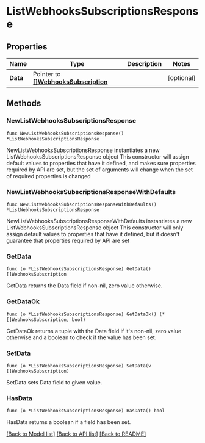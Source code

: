 # ListWebhooksSubscriptionsResponse

## Properties

Name | Type | Description | Notes
------------ | ------------- | ------------- | -------------
**Data** | Pointer to [**[]WebhooksSubscription**](WebhooksSubscription.md) |  | [optional] 

## Methods

### NewListWebhooksSubscriptionsResponse

`func NewListWebhooksSubscriptionsResponse() *ListWebhooksSubscriptionsResponse`

NewListWebhooksSubscriptionsResponse instantiates a new ListWebhooksSubscriptionsResponse object
This constructor will assign default values to properties that have it defined,
and makes sure properties required by API are set, but the set of arguments
will change when the set of required properties is changed

### NewListWebhooksSubscriptionsResponseWithDefaults

`func NewListWebhooksSubscriptionsResponseWithDefaults() *ListWebhooksSubscriptionsResponse`

NewListWebhooksSubscriptionsResponseWithDefaults instantiates a new ListWebhooksSubscriptionsResponse object
This constructor will only assign default values to properties that have it defined,
but it doesn't guarantee that properties required by API are set

### GetData

`func (o *ListWebhooksSubscriptionsResponse) GetData() []WebhooksSubscription`

GetData returns the Data field if non-nil, zero value otherwise.

### GetDataOk

`func (o *ListWebhooksSubscriptionsResponse) GetDataOk() (*[]WebhooksSubscription, bool)`

GetDataOk returns a tuple with the Data field if it's non-nil, zero value otherwise
and a boolean to check if the value has been set.

### SetData

`func (o *ListWebhooksSubscriptionsResponse) SetData(v []WebhooksSubscription)`

SetData sets Data field to given value.

### HasData

`func (o *ListWebhooksSubscriptionsResponse) HasData() bool`

HasData returns a boolean if a field has been set.


[[Back to Model list]](../README.md#documentation-for-models) [[Back to API list]](../README.md#documentation-for-api-endpoints) [[Back to README]](../README.md)


